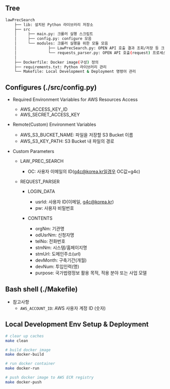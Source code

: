 ## Tree
```bash
lawPrecSearch
    ├── lib: 설치된 Python 라이브러리 저장소
    ├── src
    │     ├── main.py: 크롤러 실행 스크립트
    │     ├── config.py: configure 모음
    │     └── modules: 크롤러 실행을 위한 모듈 모음
    │              ├── LawPrecSearch.py: OPEN API 호출 결과 조회/저장 등 크롤링 프로세스 관리
    │              └── requests_parser.py: OPEN API 호출(request) 프로세스 관리
    │
    ├── Dockerfile: Docker image(구성) 정의
    ├── requirements.txt: Python 라이브러리 관리
    └── Makefile: Local Development & Deployment 명령어 관리
```

## Configures (./src/config.py)

* Required Environment Variables for AWS Resources Access
    - AWS_ACCESS_KEY_ID
    - AWS_SECRET_ACCESS_KEY

* Remote(Custom) Environment Variables
    - AWS_S3_BUCKET_NAME: 파일을 저장할 S3 Bucket 이름
    - AWS_S3_KEY_PATH: S3 Bucket 내 파일의 경로

* Custom Parameters
    * LAW_PREC_SEARCH 
        - OC: 사용자 이메일의 ID(g4c@korea.kr일경우 OC값=g4c)

    * REQUEST_PARSER
        * LOGIN_DATA
            - usrId: 사용자 ID(이메일, g4c@korea.kr) 
            - pw: 사용자 비밀번호

        * CONTENTS
            - orgNm: 기관명
            - odUsrNm: 신청자명
            - telNo: 전화번호
            - stmNm: 시스템/홈페이지명
            - stmUrl: 도메인주소(url)
            - devMonth: 구축기간(개월)
            - devNum: 투입인력(명)
            - purpose: 국가법령정보 활용 목적, 적용 분야 또는 사업 모델

## Bash shell (./Makefile)

* 참고사항
    - `AWS_ACCOUNT_ID`: AWS 사용자 계정 ID (숫자) 

## Local Development Env Setup & Deployment

``` bash
# clear up caches
make clean

# build docker image
make docker-build

# run docker container
make docker-run

# push docker image to AWS ECR registry
make docker-push
```